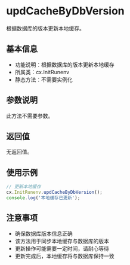 # updCacheByDbVersion

根据数据库的版本更新本地缓存。

## 基本信息

- 功能说明：根据数据库的版本更新本地缓存
- 所属类：cx.InitRunenv
- 静态方法：不需要实例化

## 参数说明

此方法不需要参数。

## 返回值

无返回值。

## 使用示例

```javascript
// 更新本地缓存
cx.InitRunenv.updCacheByDbVersion();
console.log('本地缓存已更新');
```

## 注意事项

- 确保数据库版本信息正确
- 该方法用于同步本地缓存与数据库的版本
- 更新操作可能需要一定时间，请耐心等待
- 更新完成后，本地缓存将与数据库保持一致 